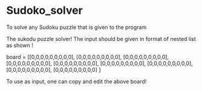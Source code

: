 # Sudoko_solver
To solve any Sudoku puzzle that is given to the program

The sukodu puzzle solver!
The input should be given in format of nested list as shown !

board = 
 [[0,0,0,0,0,0,0,0,0],
	[0,0,0,0,0,0,0,0,0],
	[0,0,0,0,0,0,0,0,0],
	[0,0,0,0,0,0,0,0,0],
	[0,0,0,0,0,0,0,0,0],
	[0,0,0,0,0,0,0,0,0],
	[0,0,0,0,0,0,0,0,0],
	[0,0,0,0,0,0,0,0,0],
	[0,0,0,0,0,0,0,0,0]
   ]

To use as input, one can copy and edit the above board!
